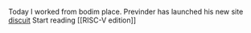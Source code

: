 Today I worked from bodim place. 
Previnder has launched his new site [discuit](https://discuit.net/)
Start reading [[RISC-V edition]] 